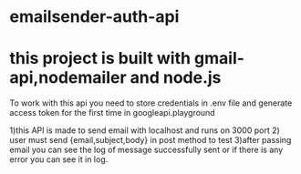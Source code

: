 # emailsender-auth-api
# this project is built with gmail-api,nodemailer and node.js

To work with this api you need to store credentials in .env file and generate access token for the first time  in googleapi.playground

1)this API is made to send email with localhost and runs on 3000 port
2) user must send {email,subject,body} in post method to test
3)after passing email you can see the log of message successfully sent or if there is any error you can see it in log.
